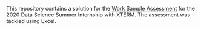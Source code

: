 This repository contains a solution for the [Work Sample Assessment](https://techpoint.formstack.com/forms/2020_class_of_xtern_work_sample_assessment) for the 2020 Data Science Summer Internship with XTERM.  The assessment was tackled using Excel.
